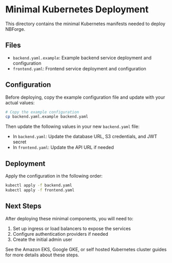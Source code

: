 # Minimal Kubernetes Deployment

This directory contains the minimal Kubernetes manifests needed to deploy NBForge.

## Files

- `backend.yaml.example`: Example backend service deployment and configuration
- `frontend.yaml`: Frontend service deployment and configuration


## Configuration

Before deploying, copy the example configuration file and update with your actual values:

```bash
# Copy the example configuration
cp backend.yaml.example backend.yaml
```

Then update the following values in your new `backend.yaml` file:

- In `backend.yaml`: Update the database URL, S3 credentials, and JWT secret
- In `frontend.yaml`: Update the API URL if needed

## Deployment

Apply the configuration in the following order:

```bash
kubectl apply -f backend.yaml
kubectl apply -f frontend.yaml
```

## Next Steps

After deploying these minimal components, you will need to:

1. Set up ingress or load balancers to expose the services
2. Configure authentication providers if needed
3. Create the initial admin user

See the Amazon EKS, Google GKE, or self hosted Kubernetes cluster guides for more details about these steps.
